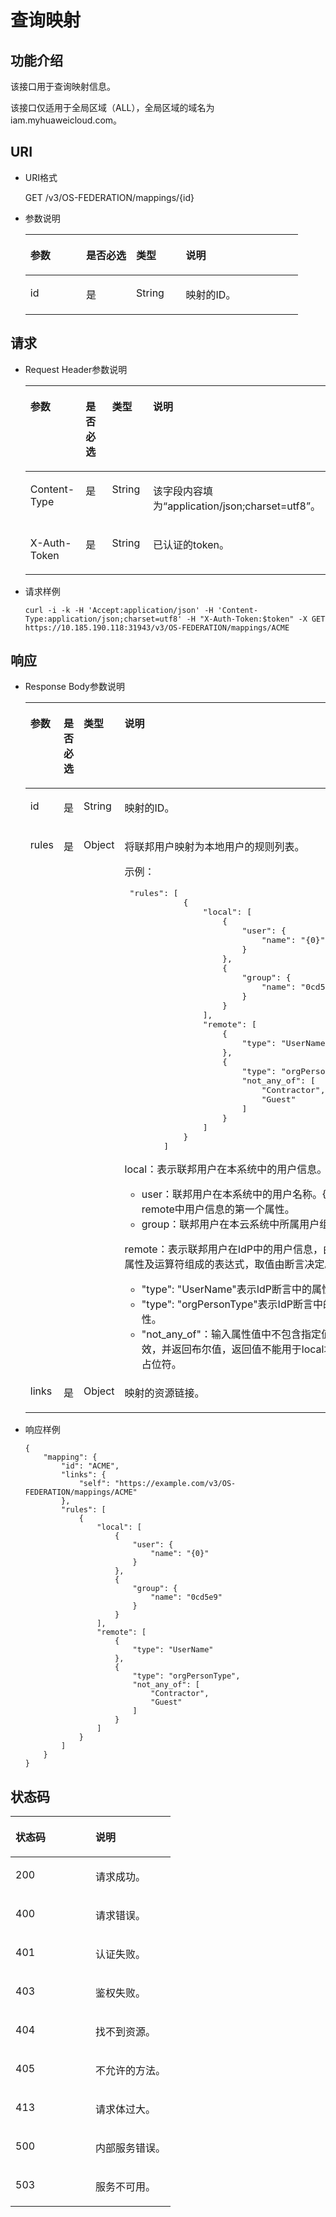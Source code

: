 # 查询映射<a name="ZH-CN_TOPIC_0110485097"></a>

## 功能介绍<a name="section544449010253"></a>

该接口用于查询映射信息。

该接口仅适用于全局区域（ALL），全局区域的域名为iam.myhuaweicloud.com。

## URI<a name="section961061110253"></a>

-   URI格式

    GET /v3/OS-FEDERATION/mappings/\{id\}


-   参数说明

    <a name="table3295831810253"></a>
    <table><thead align="left"><tr id="row2859289710253"><th class="cellrowborder" valign="top" width="20.49%" id="mcps1.1.5.1.1"><p id="p3432335410253"><a name="p3432335410253"></a><a name="p3432335410253"></a>参数</p>
    </th>
    <th class="cellrowborder" valign="top" width="18.360000000000003%" id="mcps1.1.5.1.2"><p id="p2872829510253"><a name="p2872829510253"></a><a name="p2872829510253"></a>是否必选</p>
    </th>
    <th class="cellrowborder" valign="top" width="18.23%" id="mcps1.1.5.1.3"><p id="p4529057710253"><a name="p4529057710253"></a><a name="p4529057710253"></a>类型</p>
    </th>
    <th class="cellrowborder" valign="top" width="42.92%" id="mcps1.1.5.1.4"><p id="p4465811110253"><a name="p4465811110253"></a><a name="p4465811110253"></a>说明</p>
    </th>
    </tr>
    </thead>
    <tbody><tr id="row6053724210253"><td class="cellrowborder" valign="top" width="20.49%" headers="mcps1.1.5.1.1 "><p id="p456954510253"><a name="p456954510253"></a><a name="p456954510253"></a>id</p>
    </td>
    <td class="cellrowborder" valign="top" width="18.360000000000003%" headers="mcps1.1.5.1.2 "><p id="p3458885310253"><a name="p3458885310253"></a><a name="p3458885310253"></a>是</p>
    </td>
    <td class="cellrowborder" valign="top" width="18.23%" headers="mcps1.1.5.1.3 "><p id="p5023366910253"><a name="p5023366910253"></a><a name="p5023366910253"></a>String</p>
    </td>
    <td class="cellrowborder" valign="top" width="42.92%" headers="mcps1.1.5.1.4 "><p id="p4239536110253"><a name="p4239536110253"></a><a name="p4239536110253"></a>映射的ID。</p>
    </td>
    </tr>
    </tbody>
    </table>


## 请求<a name="section1147224210253"></a>

-   Request Header参数说明

    <a name="table4034958610253"></a>
    <table><thead align="left"><tr id="row2407090210253"><th class="cellrowborder" valign="top" width="20.62%" id="mcps1.1.5.1.1"><p id="p358602710253"><a name="p358602710253"></a><a name="p358602710253"></a>参数</p>
    </th>
    <th class="cellrowborder" valign="top" width="18.360000000000003%" id="mcps1.1.5.1.2"><p id="p2203278510253"><a name="p2203278510253"></a><a name="p2203278510253"></a>是否必选</p>
    </th>
    <th class="cellrowborder" valign="top" width="18.23%" id="mcps1.1.5.1.3"><p id="p3982516710253"><a name="p3982516710253"></a><a name="p3982516710253"></a>类型</p>
    </th>
    <th class="cellrowborder" valign="top" width="42.79%" id="mcps1.1.5.1.4"><p id="p461313410253"><a name="p461313410253"></a><a name="p461313410253"></a>说明</p>
    </th>
    </tr>
    </thead>
    <tbody><tr id="row3811960610253"><td class="cellrowborder" valign="top" width="20.62%" headers="mcps1.1.5.1.1 "><p id="p68036610253"><a name="p68036610253"></a><a name="p68036610253"></a>Content-Type</p>
    </td>
    <td class="cellrowborder" valign="top" width="18.360000000000003%" headers="mcps1.1.5.1.2 "><p id="p5510966210253"><a name="p5510966210253"></a><a name="p5510966210253"></a>是</p>
    </td>
    <td class="cellrowborder" valign="top" width="18.23%" headers="mcps1.1.5.1.3 "><p id="p3469764710253"><a name="p3469764710253"></a><a name="p3469764710253"></a>String</p>
    </td>
    <td class="cellrowborder" valign="top" width="42.79%" headers="mcps1.1.5.1.4 "><p id="p5904602410253"><a name="p5904602410253"></a><a name="p5904602410253"></a>该字段内容填为<span class="parmvalue" id="parmvalue1823317483242"><a name="parmvalue1823317483242"></a><a name="parmvalue1823317483242"></a>“application/json;charset=utf8”</span>。</p>
    </td>
    </tr>
    <tr id="row6165217610253"><td class="cellrowborder" valign="top" width="20.62%" headers="mcps1.1.5.1.1 "><p id="p2777034510253"><a name="p2777034510253"></a><a name="p2777034510253"></a>X-Auth-Token</p>
    </td>
    <td class="cellrowborder" valign="top" width="18.360000000000003%" headers="mcps1.1.5.1.2 "><p id="p3480547110253"><a name="p3480547110253"></a><a name="p3480547110253"></a>是</p>
    </td>
    <td class="cellrowborder" valign="top" width="18.23%" headers="mcps1.1.5.1.3 "><p id="p67087310253"><a name="p67087310253"></a><a name="p67087310253"></a>String</p>
    </td>
    <td class="cellrowborder" valign="top" width="42.79%" headers="mcps1.1.5.1.4 "><p id="p5434073510253"><a name="p5434073510253"></a><a name="p5434073510253"></a>已认证的token。</p>
    </td>
    </tr>
    </tbody>
    </table>


-   请求样例

    ```
    curl -i -k -H 'Accept:application/json' -H 'Content-Type:application/json;charset=utf8' -H "X-Auth-Token:$token" -X GET https://10.185.190.118:31943/v3/OS-FEDERATION/mappings/ACME
    ```


## 响应<a name="section3952345110253"></a>

-   Response Body参数说明

    <a name="table471214210253"></a>
    <table><thead align="left"><tr id="row5835001710253"><th class="cellrowborder" valign="top" width="20.59%" id="mcps1.1.5.1.1"><p id="p2873092810253"><a name="p2873092810253"></a><a name="p2873092810253"></a>参数</p>
    </th>
    <th class="cellrowborder" valign="top" width="18.310000000000002%" id="mcps1.1.5.1.2"><p id="p4550385610253"><a name="p4550385610253"></a><a name="p4550385610253"></a>是否必选</p>
    </th>
    <th class="cellrowborder" valign="top" width="18.22%" id="mcps1.1.5.1.3"><p id="p6193373710253"><a name="p6193373710253"></a><a name="p6193373710253"></a>类型</p>
    </th>
    <th class="cellrowborder" valign="top" width="42.88%" id="mcps1.1.5.1.4"><p id="p5057677010253"><a name="p5057677010253"></a><a name="p5057677010253"></a>说明</p>
    </th>
    </tr>
    </thead>
    <tbody><tr id="row307766710253"><td class="cellrowborder" valign="top" width="20.59%" headers="mcps1.1.5.1.1 "><p id="p4796446910253"><a name="p4796446910253"></a><a name="p4796446910253"></a>id</p>
    </td>
    <td class="cellrowborder" valign="top" width="18.310000000000002%" headers="mcps1.1.5.1.2 "><p id="p5991676710253"><a name="p5991676710253"></a><a name="p5991676710253"></a>是</p>
    </td>
    <td class="cellrowborder" valign="top" width="18.22%" headers="mcps1.1.5.1.3 "><p id="p2141997810253"><a name="p2141997810253"></a><a name="p2141997810253"></a>String</p>
    </td>
    <td class="cellrowborder" valign="top" width="42.88%" headers="mcps1.1.5.1.4 "><p id="p5729667010253"><a name="p5729667010253"></a><a name="p5729667010253"></a>映射的ID。</p>
    </td>
    </tr>
    <tr id="row4590798210253"><td class="cellrowborder" valign="top" width="20.59%" headers="mcps1.1.5.1.1 "><p id="p2755905710253"><a name="p2755905710253"></a><a name="p2755905710253"></a>rules</p>
    </td>
    <td class="cellrowborder" valign="top" width="18.310000000000002%" headers="mcps1.1.5.1.2 "><p id="p1769115310253"><a name="p1769115310253"></a><a name="p1769115310253"></a>是</p>
    </td>
    <td class="cellrowborder" valign="top" width="18.22%" headers="mcps1.1.5.1.3 "><p id="p1194883210253"><a name="p1194883210253"></a><a name="p1194883210253"></a>Object</p>
    </td>
    <td class="cellrowborder" valign="top" width="42.88%" headers="mcps1.1.5.1.4 "><p id="p2833135010253"><a name="p2833135010253"></a><a name="p2833135010253"></a>将联邦用户映射为本地用户的规则列表。</p>
    <p id="p6647203593911"><a name="p6647203593911"></a><a name="p6647203593911"></a>示例：</p>
    <pre class="screen" id="screen4220213569"><a name="screen4220213569"></a><a name="screen4220213569"></a> "rules": [
                {
                    "local": [
                        {
                            "user": {
                                "name": "{0}"
                            }
                        },
                        {
                            "group": {
                                "name": "0cd5e9"
                            }
                        }
                    ],
                    "remote": [
                        {
                            "type": "UserName"
                        },
                        {
                            "type": "orgPersonType",
                            "not_any_of": [
                                "Contractor",
                                "Guest"
                            ]
                        }
                    ]
                }
            ]</pre>
    <p id="p13647153563918"><a name="p13647153563918"></a><a name="p13647153563918"></a>local：表示联邦用户在本系统中的用户信息。</p>
    <a name="ul14819125213392"></a><a name="ul14819125213392"></a><ul id="ul14819125213392"><li>user：联邦用户在本系统中的用户名称。{0}表示remote中用户信息的第一个属性。</li><li>group：联邦用户在本云系统中所属用户组。</li></ul>
    <p id="p281920526391"><a name="p281920526391"></a><a name="p281920526391"></a>remote：表示联邦用户在IdP中的用户信息，由断言属性及运算符组成的表达式，取值由断言决定。</p>
    <a name="ul1781965216394"></a><a name="ul1781965216394"></a><ul id="ul1781965216394"><li>"type": "UserName"表示IdP断言中的属性。</li><li>"type": "orgPersonType"表示IdP断言中的属性。</li><li>"not_any_of"：输入属性值中不包含指定值才生效，并返回布尔值，返回值不能用于local块中的占位符。</li></ul>
    </td>
    </tr>
    <tr id="row5365556310253"><td class="cellrowborder" valign="top" width="20.59%" headers="mcps1.1.5.1.1 "><p id="p5113332410253"><a name="p5113332410253"></a><a name="p5113332410253"></a>links</p>
    </td>
    <td class="cellrowborder" valign="top" width="18.310000000000002%" headers="mcps1.1.5.1.2 "><p id="p4815861110253"><a name="p4815861110253"></a><a name="p4815861110253"></a>是</p>
    </td>
    <td class="cellrowborder" valign="top" width="18.22%" headers="mcps1.1.5.1.3 "><p id="p853338110253"><a name="p853338110253"></a><a name="p853338110253"></a>Object</p>
    </td>
    <td class="cellrowborder" valign="top" width="42.88%" headers="mcps1.1.5.1.4 "><p id="p2011527610253"><a name="p2011527610253"></a><a name="p2011527610253"></a>映射的资源链接。</p>
    </td>
    </tr>
    </tbody>
    </table>

-   响应样例

    ```
    {
        "mapping": {
            "id": "ACME",
            "links": {
                "self": "https://example.com/v3/OS-FEDERATION/mappings/ACME"
            },
            "rules": [
                {
                    "local": [
                        {
                            "user": {
                                "name": "{0}"
                            }
                        },
                        {
                            "group": {
                                "name": "0cd5e9"
                            }
                        }
                    ],
                    "remote": [
                        {
                            "type": "UserName"
                        },
                        {
                            "type": "orgPersonType",
                            "not_any_of": [
                                "Contractor",
                                "Guest"
                            ]
                        }
                    ]
                }
            ]
        }
    }
    ```


## 状态码<a name="section5627758010253"></a>

<a name="table6219017010253"></a>
<table><thead align="left"><tr id="row323840610253"><th class="cellrowborder" valign="top" width="50%" id="mcps1.1.3.1.1"><p id="p6098437110253"><a name="p6098437110253"></a><a name="p6098437110253"></a>状态码</p>
</th>
<th class="cellrowborder" valign="top" width="50%" id="mcps1.1.3.1.2"><p id="p4078700810253"><a name="p4078700810253"></a><a name="p4078700810253"></a>说明</p>
</th>
</tr>
</thead>
<tbody><tr id="row1541333310253"><td class="cellrowborder" valign="top" width="50%" headers="mcps1.1.3.1.1 "><p id="p4052047510253"><a name="p4052047510253"></a><a name="p4052047510253"></a>200</p>
</td>
<td class="cellrowborder" valign="top" width="50%" headers="mcps1.1.3.1.2 "><p id="p6093304910253"><a name="p6093304910253"></a><a name="p6093304910253"></a>请求成功。</p>
</td>
</tr>
<tr id="row1152653710253"><td class="cellrowborder" valign="top" width="50%" headers="mcps1.1.3.1.1 "><p id="p6123433610253"><a name="p6123433610253"></a><a name="p6123433610253"></a>400</p>
</td>
<td class="cellrowborder" valign="top" width="50%" headers="mcps1.1.3.1.2 "><p id="p6103414610253"><a name="p6103414610253"></a><a name="p6103414610253"></a>请求错误。</p>
</td>
</tr>
<tr id="row1243640810253"><td class="cellrowborder" valign="top" width="50%" headers="mcps1.1.3.1.1 "><p id="p71610410253"><a name="p71610410253"></a><a name="p71610410253"></a>401</p>
</td>
<td class="cellrowborder" valign="top" width="50%" headers="mcps1.1.3.1.2 "><p id="p5800447310253"><a name="p5800447310253"></a><a name="p5800447310253"></a>认证失败。</p>
</td>
</tr>
<tr id="row5227821310253"><td class="cellrowborder" valign="top" width="50%" headers="mcps1.1.3.1.1 "><p id="p667687410253"><a name="p667687410253"></a><a name="p667687410253"></a>403</p>
</td>
<td class="cellrowborder" valign="top" width="50%" headers="mcps1.1.3.1.2 "><p id="p395590710253"><a name="p395590710253"></a><a name="p395590710253"></a>鉴权失败。</p>
</td>
</tr>
<tr id="row3560316710253"><td class="cellrowborder" valign="top" width="50%" headers="mcps1.1.3.1.1 "><p id="p6528425810253"><a name="p6528425810253"></a><a name="p6528425810253"></a>404</p>
</td>
<td class="cellrowborder" valign="top" width="50%" headers="mcps1.1.3.1.2 "><p id="p5353351710253"><a name="p5353351710253"></a><a name="p5353351710253"></a>找不到资源。</p>
</td>
</tr>
<tr id="row1203960910253"><td class="cellrowborder" valign="top" width="50%" headers="mcps1.1.3.1.1 "><p id="p3568430910253"><a name="p3568430910253"></a><a name="p3568430910253"></a>405</p>
</td>
<td class="cellrowborder" valign="top" width="50%" headers="mcps1.1.3.1.2 "><p id="p474788410253"><a name="p474788410253"></a><a name="p474788410253"></a>不允许的方法。</p>
</td>
</tr>
<tr id="row4273096210253"><td class="cellrowborder" valign="top" width="50%" headers="mcps1.1.3.1.1 "><p id="p3865592010253"><a name="p3865592010253"></a><a name="p3865592010253"></a>413</p>
</td>
<td class="cellrowborder" valign="top" width="50%" headers="mcps1.1.3.1.2 "><p id="p4412179010253"><a name="p4412179010253"></a><a name="p4412179010253"></a>请求体过大。</p>
</td>
</tr>
<tr id="row6155179010253"><td class="cellrowborder" valign="top" width="50%" headers="mcps1.1.3.1.1 "><p id="p1963911210253"><a name="p1963911210253"></a><a name="p1963911210253"></a>500</p>
</td>
<td class="cellrowborder" valign="top" width="50%" headers="mcps1.1.3.1.2 "><p id="p4726423010253"><a name="p4726423010253"></a><a name="p4726423010253"></a>内部服务错误。</p>
</td>
</tr>
<tr id="row2272489010253"><td class="cellrowborder" valign="top" width="50%" headers="mcps1.1.3.1.1 "><p id="p2877682610253"><a name="p2877682610253"></a><a name="p2877682610253"></a>503</p>
</td>
<td class="cellrowborder" valign="top" width="50%" headers="mcps1.1.3.1.2 "><p id="p4922158710253"><a name="p4922158710253"></a><a name="p4922158710253"></a>服务不可用。</p>
</td>
</tr>
</tbody>
</table>


